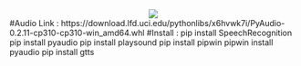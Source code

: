 <div align="center">
  <img src="http://robomasters.ueuo.com/Talk%20With%20Robo%20Masters.jpg">
</div>
#Audio Link : https://download.lfd.uci.edu/pythonlibs/x6hvwk7i/PyAudio-0.2.11-cp310-cp310-win_amd64.whl
#Install :
pip install SpeechRecognition
pip install pyaudio
pip install playsound
pip install pipwin
pipwin install pyaudio
pip install gtts
